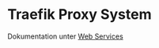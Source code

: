 # Traefik Proxy System

Dokumentation unter [Web Services](https://pferd.atlassian.net/wiki/external/YmUxMmEzYmZjMTgxNGJjY2JhZmY1MjY4N2U4MzNmMWU)